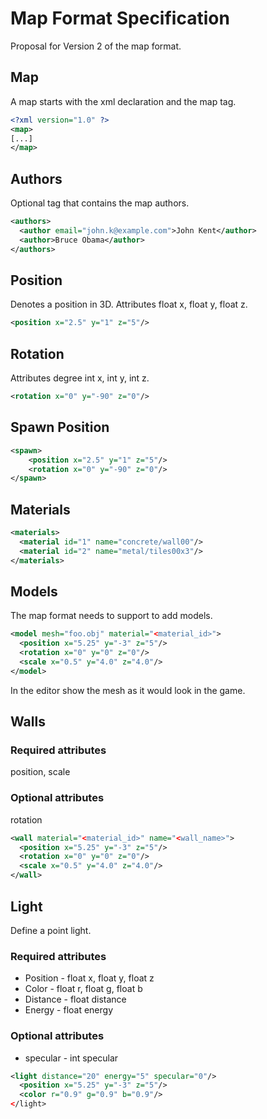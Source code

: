 # Map Format Specification
Proposal for Version 2 of the map format.

## Map
A map starts with the xml declaration and the map tag. 
```xml
<?xml version="1.0" ?>
<map>
[...]
</map>
```

## Authors

Optional tag that contains the map authors.
```xml
<authors>
  <author email="john.k@example.com">John Kent</author>
  <author>Bruce Obama</author>
</authors>
```

## Position
Denotes a position in 3D. 
Attributes float x, float y, float z.
```xml
<position x="2.5" y="1" z="5"/>
```

## Rotation
Attributes degree int x, int y, int z.
```xml
<rotation x="0" y="-90" z="0"/>
```

## Spawn Position
```xml
<spawn>
    <position x="2.5" y="1" z="5"/>
    <rotation x="0" y="-90" z="0"/>
</spawn>
```

## Materials

```xml
<materials>
  <material id="1" name="concrete/wall00"/>
  <material id="2" name="metal/tiles00x3"/>
</materials>
```

## Models
The map format needs to support to add models.

```xml
<model mesh="foo.obj" material="<material_id>">
  <position x="5.25" y="-3" z="5"/>
  <rotation x="0" y="0" z="0"/>
  <scale x="0.5" y="4.0" z="4.0"/>
</model>
```

In the editor show the mesh as it would look in the game.


## Walls
### Required attributes
position, scale

### Optional attributes
rotation
```xml
<wall material="<material_id>" name="<wall_name>">
  <position x="5.25" y="-3" z="5"/>
  <rotation x="0" y="0" z="0"/>
  <scale x="0.5" y="4.0" z="4.0"/>
</wall>
```

## Light
Define a point light.
### Required attributes
 - Position - float x, float y, float z
 - Color - float r, float g, float b
 - Distance - float distance
 - Energy - float energy

### Optional attributes
 - specular - int specular
```xml
<light distance="20" energy="5" specular="0"/>
  <position x="5.25" y="-3" z="5"/>
  <color r="0.9" g="0.9" b="0.9"/>
</light>
```
